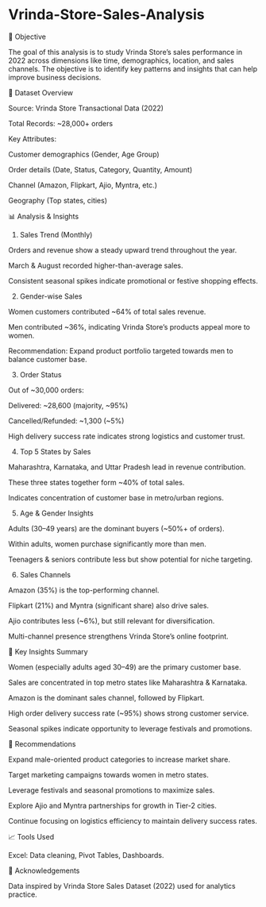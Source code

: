 # Vrinda-Store-Sales-Analysis

📌 Objective

The goal of this analysis is to study Vrinda Store’s sales performance in 2022 across dimensions like time, demographics, location, and sales channels. The objective is to identify key patterns and insights that can help improve business decisions.

📂 Dataset Overview

Source: Vrinda Store Transactional Data (2022)

Total Records: ~28,000+ orders

Key Attributes:

Customer demographics (Gender, Age Group)

Order details (Date, Status, Category, Quantity, Amount)

Channel (Amazon, Flipkart, Ajio, Myntra, etc.)

Geography (Top states, cities)

📊 Analysis & Insights
1. Sales Trend (Monthly)

Orders and revenue show a steady upward trend throughout the year.

March & August recorded higher-than-average sales.

Consistent seasonal spikes indicate promotional or festive shopping effects.

2. Gender-wise Sales

Women customers contributed ~64% of total sales revenue.

Men contributed ~36%, indicating Vrinda Store’s products appeal more to women.

Recommendation: Expand product portfolio targeted towards men to balance customer base.

3. Order Status

Out of ~30,000 orders:

Delivered: ~28,600 (majority, ~95%)

Cancelled/Refunded: ~1,300 (~5%)

High delivery success rate indicates strong logistics and customer trust.

4. Top 5 States by Sales

Maharashtra, Karnataka, and Uttar Pradesh lead in revenue contribution.

These three states together form ~40% of total sales.

Indicates concentration of customer base in metro/urban regions.

5. Age & Gender Insights

Adults (30–49 years) are the dominant buyers (~50%+ of orders).

Within adults, women purchase significantly more than men.

Teenagers & seniors contribute less but show potential for niche targeting.

6. Sales Channels

Amazon (35%) is the top-performing channel.

Flipkart (21%) and Myntra (significant share) also drive sales.

Ajio contributes less (~6%), but still relevant for diversification.

Multi-channel presence strengthens Vrinda Store’s online footprint.

🔑 Key Insights Summary

Women (especially adults aged 30–49) are the primary customer base.

Sales are concentrated in top metro states like Maharashtra & Karnataka.

Amazon is the dominant sales channel, followed by Flipkart.

High order delivery success rate (~95%) shows strong customer service.

Seasonal spikes indicate opportunity to leverage festivals and promotions.

📌 Recommendations

Expand male-oriented product categories to increase market share.

Target marketing campaigns towards women in metro states.

Leverage festivals and seasonal promotions to maximize sales.

Explore Ajio and Myntra partnerships for growth in Tier-2 cities.

Continue focusing on logistics efficiency to maintain delivery success rates.

📈 Tools Used

Excel: Data cleaning, Pivot Tables, Dashboards.

🙌 Acknowledgements

Data inspired by Vrinda Store Sales Dataset (2022) used for analytics practice.
